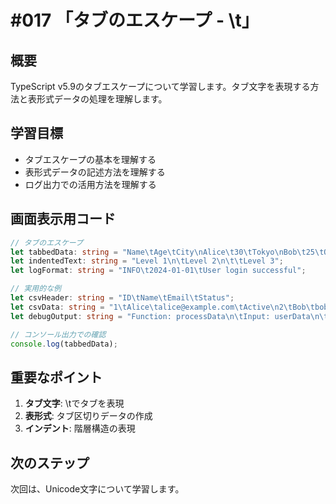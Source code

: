 # #017 「タブのエスケープ - \t」

## 概要
TypeScript v5.9のタブエスケープについて学習します。タブ文字を表現する方法と表形式データの処理を理解します。

## 学習目標
- タブエスケープの基本を理解する
- 表形式データの記述方法を理解する
- ログ出力での活用方法を理解する

## 画面表示用コード

```typescript
// タブのエスケープ
let tabbedData: string = "Name\tAge\tCity\nAlice\t30\tTokyo\nBob\t25\tOsaka";
let indentedText: string = "Level 1\n\tLevel 2\n\t\tLevel 3";
let logFormat: string = "INFO\t2024-01-01\tUser login successful";

// 実用的な例
let csvHeader: string = "ID\tName\tEmail\tStatus";
let csvData: string = "1\tAlice\talice@example.com\tActive\n2\tBob\tbob@example.com\tInactive";
let debugOutput: string = "Function: processData\n\tInput: userData\n\tOutput: processedData";

// コンソール出力での確認
console.log(tabbedData);
```

## 重要なポイント
1. **タブ文字**: \tでタブを表現
2. **表形式**: タブ区切りデータの作成
3. **インデント**: 階層構造の表現

## 次のステップ
次回は、Unicode文字について学習します。